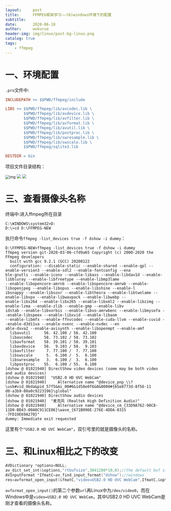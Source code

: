 ```yaml
---
layout:     post
title:      FFMPEG框架学习——(6)windows环境下的配置
subtitle:   
date:       2020-06-18
author:     wukurua
header-img: img/linux/post-bg-linux.png
catalog: true
tags:
    - ffmpeg
---
```


# 一、环境配置 #

`.pro`文件中:

```makefile
INCLUDEPATH += $$PWD/ffmpeg/include

LIBS += $$PWD/ffmpeg/lib/avcodec.lib \
        $$PWD/ffmpeg/lib/avdevice.lib \
        $$PWD/ffmpeg/lib/avfilter.lib \
        $$PWD/ffmpeg/lib/avformat.lib \
        $$PWD/ffmpeg/lib/avutil.lib \
        $$PWD/ffmpeg/lib/postproc.lib \
        $$PWD/ffmpeg/lib/swresample.lib \
        $$PWD/ffmpeg/lib/swscale.lib \
        $$PWD/ffmpeg/sqlite3.lib

DESTDIR = bin
```

项目文件目录结构：

<img src="file:///C:\Users\asus\AppData\Roaming\Tencent\Users\827626083\QQ\WinTemp\RichOle\$23SYFFM[CFJC4SY3QXIJ6M.png" alt="img" style="zoom: 80%;" />

<img src="https://cdn.jsdelivr.net/gh/wukurua/cloudimg@master/img/20200618215705.png" style="zoom: 80%;" />

<img src="https://cdn.jsdelivr.net/gh/wukurua/cloudimg@master/img/20200618215806.png" style="zoom:80%;" />

# 三、查看摄像头名称

终端中:进入ffmpeg所在目录

```shell
C:\WINDOWS\system32>D:
D:\>cd D:\FFMPEG-NEW
```

执行命令`ffmpeg -list_devices true -f dshow -i dummy`：

```shell
D:\FFMPEG-NEW>ffmpeg -list_devices true -f dshow -i dummy
ffmpeg version git-2020-03-06-cfd9a65 Copyright (c) 2000-2020 the FFmpeg developers
  built with gcc 9.2.1 (GCC) 20200122
  configuration: --disable-static --enable-shared --enable-gpl --enable-version3 --enable-sdl2 --enable-fontconfig --ena
ble-gnutls --enable-iconv --enable-libass --enable-libdav1d --enable-libbluray --enable-libfreetype --enable-libmp3lame
--enable-libopencore-amrnb --enable-libopencore-amrwb --enable-libopenjpeg --enable-libopus --enable-libshine --enable-l
ibsnappy --enable-libsoxr --enable-libtheora --enable-libtwolame --enable-libvpx --enable-libwavpack --enable-libwebp --
enable-libx264 --enable-libx265 --enable-libxml2 --enable-libzimg --enable-lzma --enable-zlib --enable-gmp --enable-libv
idstab --enable-libvorbis --enable-libvo-amrwbenc --enable-libmysofa --enable-libspeex --enable-libxvid --enable-libaom
--enable-libmfx --enable-ffnvcodec --enable-cuda-llvm --enable-cuvid --enable-d3d11va --enable-nvenc --enable-nvdec --en
able-dxva2 --enable-avisynth --enable-libopenmpt --enable-amf
  libavutil      56. 42.100 / 56. 42.100
  libavcodec     58. 73.102 / 58. 73.102
  libavformat    58. 39.101 / 58. 39.101
  libavdevice    58.  9.103 / 58.  9.103
  libavfilter     7. 77.100 /  7. 77.100
  libswscale      5.  6.100 /  5.  6.100
  libswresample   3.  6.100 /  3.  6.100
  libpostproc    55.  6.100 / 55.  6.100
[dshow @ 01021940] DirectShow video devices (some may be both video and audio devices)
[dshow @ 01021940]  "USB2.0 HD UVC WebCam"
[dshow @ 01021940]     Alternative name "@device_pnp_\\?\usb#vid_0bda&pid_57f5&mi_00#6&1d58e0f6&0&0000#{65e8773d-8f56-11
d0-a3b9-00a0c9223196}\global"
[dshow @ 01021940] DirectShow audio devices
[dshow @ 01021940]  "麦克风 (Realtek High Definition Audio)"
[dshow @ 01021940]     Alternative name "@device_cm_{33D9A762-90C8-11D0-BD43-00A0C911CE86}\wave_{671B096E-276E-4DDA-8315
-7FD19E69A270}"
dummy: Immediate exit requested
```

这里有个`"USB2.0 HD UVC WebCam"`，双引号里的就是摄像头的名称。

# 三、和Linux相比之下的改变

```c
AVDictionary *options=NULL;
av_dict_set_int(&options,"rtbufsize",3041280*10,0);//the default buf size of windows is 3041280
AVInputFormat *IfmatC=av_find_input_format("dshow");//windows
res=avformat_open_input(&fmatC,"video=USB2.0 HD UVC WebCam",IfmatC,&options);//window
```

`avformat_open_input()`的第二个参数`url`再Linux中为`/dev/video0`，而在Windows中是`video=USB2.0 HD UVC WebCam`，其中USB2.0 HD UVC WebCam是刚才查看的摄像头名称。